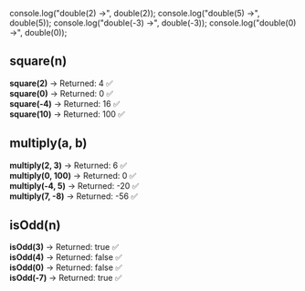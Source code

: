 console.log("double(2) →", double(2));
console.log("double(5) →", double(5));
console.log("double(-3) →", double(-3));
console.log("double(0) →", double(0));
## square(n)

**square(2)** → Returned: 4 ✅  
**square(0)** → Returned: 0 ✅  
**square(-4)** → Returned: 16 ✅  
**square(10)** → Returned: 100 ✅  

## multiply(a, b)

**multiply(2, 3)** → Returned: 6 ✅  
**multiply(0, 100)** → Returned: 0 ✅  
**multiply(-4, 5)** → Returned: -20 ✅  
**multiply(7, -8)** → Returned: -56 ✅  

## isOdd(n)

**isOdd(3)** → Returned: true ✅  
**isOdd(4)** → Returned: false ✅  
**isOdd(0)** → Returned: false ✅  
**isOdd(-7)** → Returned: true ✅  
